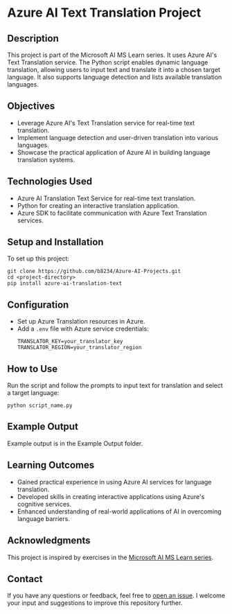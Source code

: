 # Azure AI Text Translation Project

## Description
This project is part of the Microsoft AI MS Learn series. It uses Azure AI's Text Translation service. The Python script enables dynamic language translation, allowing users to input text and translate it into a chosen target language. It also supports language detection and lists available translation languages.

## Objectives
- Leverage Azure AI's Text Translation service for real-time text translation.
- Implement language detection and user-driven translation into various languages.
- Showcase the practical application of Azure AI in building language translation systems.

## Technologies Used
- Azure AI Translation Text Service for real-time text translation.
- Python for creating an interactive translation application.
- Azure SDK to facilitate communication with Azure Text Translation services.

## Setup and Installation
To set up this project:

```
git clone https://github.com/b8234/Azure-AI-Projects.git
cd <project-directory>
pip install azure-ai-translation-text
```

## Configuration
- Set up Azure Translation resources in Azure.
- Add a `.env` file with Azure service credentials:
  ```
  TRANSLATOR_KEY=your_translator_key
  TRANSLATOR_REGION=your_translator_region
  ```

## How to Use
Run the script and follow the prompts to input text for translation and select a target language:

```
python script_name.py
```

## Example Output
Example output is in the Example Output folder.

## Learning Outcomes
- Gained practical experience in using Azure AI services for language translation.
- Developed skills in creating interactive applications using Azure's cognitive services.
- Enhanced understanding of real-world applications of AI in overcoming language barriers.

## Acknowledgments
This project is inspired by exercises in the [Microsoft AI MS Learn series](https://learn.microsoft.com/en-us/training/).

## Contact

If you have any questions or feedback, feel free to [open an issue](https://github.com/b8234/Azure-AI-Projects/issues/new). I welcome your input and suggestions to improve this repository further.
